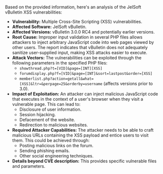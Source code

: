 Based on the provided information, here's an analysis of the JelSoft vBulletin XSS vulnerabilities:

*   **Vulnerability:** Multiple Cross-Site Scripting (XSS) vulnerabilities.
*   **Affected Software:** JelSoft vBulletin.
*   **Affected Versions:** vBulletin 3.0.0 RC4 and potentially earlier versions.
*   **Root Cause:** Improper input validation in several PHP files allows attackers to inject arbitrary JavaScript code into web pages viewed by other users. The report indicates that vBulletin does not adequately sanitize user-supplied input, making XSS attacks easier to execute.
*   **Attack Vectors:** The vulnerabilities can be exploited through the following parameters in the specified PHP files:
    *   `showthread.php?t=[VID]&page=[INT][XSS]`
    *   `forumdisplay.php?f=[VID]&page=[INT]&sort=lastpost&order=[XSS]`
    *   `memberlist.php?action=getall&what=[XSS]&ltr=&perpage=25&orderby=username` (affects versions prior to 3.0).
*   **Impact of Exploitation:** An attacker can inject malicious JavaScript code that executes in the context of a user's browser when they visit a vulnerable page. This can lead to:
    *   Disclosure of user information.
    *   Session hijacking.
    *   Defacement of the website.
    *   Redirection to malicious websites.
*   **Required Attacker Capabilities:** The attacker needs to be able to craft malicious URLs containing the XSS payload and entice users to visit them. This could be achieved through:
    *   Posting malicious links on the forum.
    *   Sending phishing emails.
    *   Other social engineering techniques.
*   **Details beyond CVE description:** This provides specific vulnerable files and parameters.
